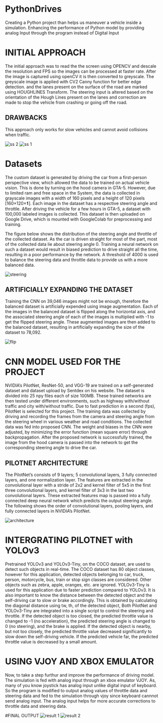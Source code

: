 # PythonDrives
Creating a Python project than helps us maneuver a vehicle inside a simulation. Enhancing the performance of Python model by providing analog Input through the program instead of Digital Input

# INITIAL APPROACH
The initial approach was to read the the screen using OPENCV and descale the resolution and FPS so the images can be processed at faster rate. After the image is captured using openCV it is then converted to greyscale. The greyscale image is applied with CV2 Canny function for better edge detection. and the lanes present on the surface of the road are marked using HOUGHLINES Transform. The steering input is altered based on the orientation of the Hough Lines present on the lanes and correction are made to stop the vehicle from crashing or going off the road.
## DRAWBACKS
This approach only works for slow vehicles and cannot avoid collisions when traffic.

![ss 2](https://github.com/prabhasv77/PythonDrives/assets/120770931/abb9368e-10ca-457f-bf0b-65d30e490194)
![ss 1](https://github.com/prabhasv77/PythonDrives/assets/120770931/d36ca3f2-0849-40e1-8008-d6354dbda1b3)

# Datasets
The custom dataset is generated by driving the car from a first-person perspective view, which allowed the data to be trained on actual vehicle vision. This is done by turning on the hood camera in GTA-5. However, due to limited ram and free space in the System, the data is collected in grayscale images with a width of 160 pixels and a height of 120 pixels [160×120×𝟏]. Each image in the dataset has a respective steering angle and throttle. After driving the vehicle for a few hours in GTA-5, a dataset with 100,000 labeled images is collected. This dataset is then uploaded on Google Drive, which is mounted with GoogleColab for preprocessing and training.

The figure below shows the distribution of the steering angle and throttle of the collected dataset. As the car is driven straight for most of the part, most of the collected data lie about steering angle 0. Training a neural network on such a dataset would result in biased prediction to drive straight all the time, resulting in a poor performance by the network.
A threshold of 4000 is used to balance the steering data and throttle data to provide us with a more balanced data.

![steering](https://github.com/prabhasv77/PythonDrives/assets/120770931/64c47881-c2ba-43db-8b6e-7d585884eadf)

## ARTIFICIALLY EXPANDING THE DATASET
Training the CNN on 39,046 images might not be enough, therefore the balanced dataset is artificially expended using image augmentation. Each of the images in the balanced dataset is flipped along the horizontal axis, and the associated steering angle of each of the images is multiplied with -1 to get the flipped steering angle. These augmented images are then added to the balanced dataset, resulting in artificially expanding the size of the dataset to 78,092. 

![flip](https://github.com/prabhasv77/PythonDrives/assets/120770931/d5fd4d4e-e95f-4a7f-938f-4e676983eb59)

# CNN MODEL USED FOR THE PROJECT
NVIDIA’s PilotNet, ResNet-50, and VGG-19 are trained on a self-generated dataset and dataset upload by Sentdex on his website. The dataset is divided into 25 npy files each of size 100MB. These trained networks are then tested under different environments, such as highway with/without traffic and city with/without traffic. Due to fast prediction in a second (fps), PilotNet is selected for this project. The training data was collected by driving and recording the frames from the camera and steering angle from the steering wheel in various weather and road conditions. The collected data was fed into proposed CNN. The weight and biases in the CNN were adjusted, by minimizing the error function (mean square error) through backpropagation. After the proposed network is successfully trained, the image from the hood camera is passed into the network to get the corresponding steering angle to drive the car.

## PILOTNET ARCHITECTURE
The PilotNet’s consists of 9 layers; 5 convolutional layers, 3 fully connected layers, and one normalization layer. The features are extracted in the convolutional layer with a stride of 2x2 and kernel filter of 5x5 in the first three convolutional layers, and kernel filter of 3x3 in the last two convolutional layers. These extracted features map is passed into a fully connected deep neural network which predicts the output steering angle. The following shows the order of convolutional layers, pooling layers, and fully connected layers in NVIDIA’s PilotNet.

![architecture](https://github.com/prabhasv77/PythonDrives/assets/120770931/0dfa11fc-ad14-470d-bfdc-3cb30e079ee2)

# INTERGRATING PILOTNET with YOLOv3
Pretrained YOLOv3 and YOLOv3-Tiny, on the COCO dataset, are used to detect such objects in real-time. The COCO dataset has 80 object classes, however for this application, detected objects belonging to car, truck, person, motorcycle, bus, train or stop sign classes are considered. Other objects such as zebra, apple, oranges, etc. are ignored. YOLOv3-Tiny is used for this application due to faster prediction compared to YOLOv3. It is also important to know the distance between the detected object and the self-driving car to slow or brake accordingly. This is obtained by calculating the diagonal distance using tw, th, of the detected object, Both PilotNet and YOLOv3-Tiny are integrated into a single script to control the steering and throttle. If the detected object is too closed, the predicted throttle value is changed to -1 (no acceleration), the predicted steering angle is changed to 0 (no steering), and the brake is applied. If the detected object is nearby, but not too closely, the predicted throttle value decreased significantly to slow down the self-driving vehicle. If the predicted vehicle far, the predicted throttle value is decreased by a small amount.

# USING VJOY AND XBOX EMULATOR
Now, to take a step furthur and improve the performance of driving model. The simulation is fed with analog input through an xbox emulator VJOY. As, many of you know joystick has analog input unlike digital input of keyboard. So the program is modified to output analog values of throttle data and steering data and fed to the simulation through vjoy since keyboard cannnot send analog input. The analog input helps for more accurate corrections to throttle data and steering data.

#FINAL OUTPUT
![result 1](https://github.com/prabhasv77/PythonDrives/assets/120770931/c70e5522-e1ba-4a34-ac5e-9936f2cf80bc)
![result 2](https://github.com/prabhasv77/PythonDrives/assets/120770931/e3a2ca47-21b0-4541-902b-698c7af5cd77)
